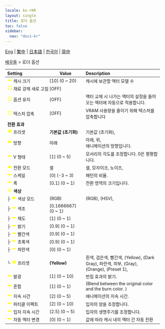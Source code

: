 ```yaml
---
locale: ko-rKR
layout: single
title: 로더 옵션
toc: false
sidebar:
  nav: "docs-kr"
---
```

[Eng](/dancexr/menu/2025.4/actors/loader_options) | [繁中](/tw/dancexr/menu/2025.4/actors/loader_options) | [日本語](/jp/dancexr/menu/2025.4/actors/loader_options) | [한국어](/kr/dancexr/menu/2025.4/actors/loader_options) | [简中](/zh/dancexr/menu/2025.4/actors/loader_options)

[배우들](../menu#배우들) > 로더 옵션



| Setting | Value | Description |
| :--- | --- | :--- |
|<nobr><img src="/images/icon/ic_slider.png" alt="slider icon"/> 캐시 크기</nobr>| [10] (0 ~ 20) | 캐시에 보관할 액터 모델 수
|<nobr><img src="/images/icon/ic_check_off.png" alt="check off icon"/> 재료 강제 새로 고침</nobr>| [OFF] | 
|<nobr><img src="/images/icon/ic_check_off.png" alt="check off icon"/> 옵션 유지</nobr>| [OFF] | 액터 교체 시 나가는 액터의 설정을 들어오는 액터에 자동으로 적용합니다.
|<nobr><img src="/images/icon/ic_check_off.png" alt="check off icon"/> 텍스처 압축</nobr>| [OFF] | VRAM 사용량을 줄이기 위해 텍스처를 압축합니다
|<nobr> <b>전환 효과</b></nobr>|| 
|<nobr><img src="/images/icon/ic_list.png" alt="list icon"/> 프리셋</nobr>| **기본값 (초기화)** | 기본값 (초기화),  |
|<nobr><img src="/images/icon/ic_toggle_on.png" alt="toggle on icon"/> 방향</nobr>| 아래 | 아래, 위, <br/>애니메이션의 방향입니다.
|<nobr><img src="/images/icon/ic_slider.png" alt="slider icon"/> V 형태</nobr>| [1] (0 ~ 5) | 모서리의 각도를 조정합니다. 0은 평평합니다.
|<nobr><img src="/images/icon/ic_toggle_on.png" alt="toggle on icon"/> 전환 모드</nobr>| 셀 | 셀, 모자이크, 노이즈, 
|<nobr><img src="/images/icon/ic_slider.png" alt="slider icon"/> 스케일</nobr>| [0] (-3 ~ 3) | 패턴의 비율.
|<nobr><img src="/images/icon/ic_slider.png" alt="slider icon"/> 폭</nobr>| [0.1] (0 ~ 1) | 전환 영역의 크기입니다.
|<nobr><img src="/images/icon/ic_tune.png" alt="tune icon"/> <b>색상</b></nobr>| | 
|<nobr>├&nbsp;<img src="/images/icon/ic_toggle_on.png" alt="toggle on icon"/> 색상 모드</nobr>| (RGB) | (RGB), (HSV), 
|<nobr>├&nbsp;<img src="/images/icon/ic_slider.png" alt="slider icon"/> 색조</nobr>| [0.1666667] (0 ~ 1) | 
|<nobr>├&nbsp;<img src="/images/icon/ic_slider.png" alt="slider icon"/> 채도</nobr>| [1] (0 ~ 1) | 
|<nobr>├&nbsp;<img src="/images/icon/ic_slider.png" alt="slider icon"/> 밝기</nobr>| [0.9] (0 ~ 1) | 
|<nobr>├&nbsp;<img src="/images/icon/ic_slider.png" alt="slider icon"/> 빨간색</nobr>| [0.9] (0 ~ 1) | 
|<nobr>├&nbsp;<img src="/images/icon/ic_slider.png" alt="slider icon"/> 초록색</nobr>| [0.9] (0 ~ 1) | 
|<nobr>├&nbsp;<img src="/images/icon/ic_slider.png" alt="slider icon"/> 파란색</nobr>| [0] (0 ~ 1) | 
|<nobr>└&nbsp;<img src="/images/icon/ic_list.png" alt="list icon"/> 프리셋</nobr>| **(Yellow)** | 흰색, 검은색, 빨간색, (Yellow), (Dark Gray), 파란색, 피부, (Gray), (Orange), (Preset 1),  |
|<nobr><img src="/images/icon/ic_slider.png" alt="slider icon"/> 발광</nobr>| [1] (0 ~ 10) | 번짐 효과의 밝기.
|<nobr><img src="/images/icon/ic_slider.png" alt="slider icon"/> 혼합</nobr>| [1] (0 ~ 1) | (Blend between the original color and the burn color. )
|<nobr><img src="/images/icon/ic_slider.png" alt="slider icon"/> 지속 시간</nobr>| [2] (0 ~ 5) | 애니메이션의 지속 시간.
|<nobr><img src="/images/icon/ic_slider.png" alt="slider icon"/> 파티클 이펙트</nobr>| [2] (0 ~ 10) | 입자의 양을 조정합니다.
|<nobr><img src="/images/icon/ic_slider.png" alt="slider icon"/> 입자 지속 시간</nobr>| [2.5] (0 ~ 5) | 입자의 생명주기를 조정합니다.
|<nobr><img src="/images/icon/ic_slider.png" alt="slider icon"/> 자동 액터 변경</nobr>| [0] (0 ~ 1) | 값에 따라 캐시 내의 액터 간 자동 전환
